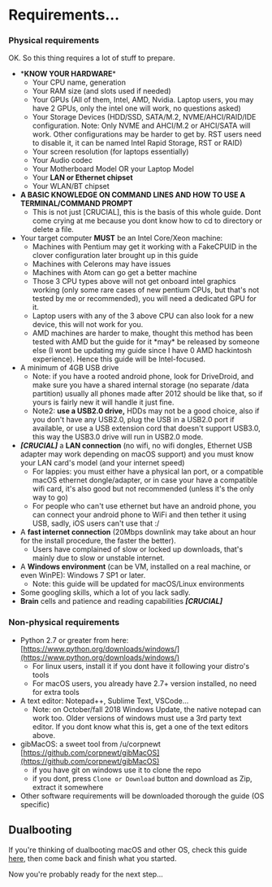 # Requirements...

### Physical requirements

OK. So this thing requires a lot of stuff to prepare.

* \***KNOW YOUR HARDWARE**\*
  * Your CPU name, generation
  * Your RAM size \(and slots used if needed\)
  * Your GPUs \(All of them, Intel, AMD, Nvidia. Laptop users, you may have 2 GPUs, only the intel one will work, no questions asked\)
  * Your Storage Devices \(HDD/SSD, SATA/M.2, NVME/AHCI/RAID/IDE configuration. Note: Only NVME and AHCI/M.2 or AHCI/SATA will work. Other configurations may be harder to get by. RST users need to disable it, it can be named Intel Rapid Storage, RST or RAID\)
  * Your screen resolution \(for laptops essentially\)
  * Your Audio codec
  * Your Motherboard Model OR your Laptop Model
  * Your **LAN or Ethernet chipset**
  * Your WLAN/BT chipset
* **A BASIC KNOWLEDGE ON COMMAND LINES AND HOW TO USE A TERMINAL/COMMAND PROMPT**
  * This is not just \[CRUCIAL\], this is the basis of this whole guide. Dont come crying at me because you dont know how to cd to directory or delete a file.
* Your target computer **MUST** be an Intel Core/Xeon machine:
  * Machines with Pentium may get it working with a FakeCPUID in the clover configuration later brought up in this guide
  * Machines with Celerons may have issues
  * Machines with Atom can go get a better machine
  * Those 3 CPU types above will not get onboard intel graphics working \(only some rare cases of new pentium CPUs, but that's not tested by me or recommended\), you will need a dedicated GPU for it.
  * Laptop users with any of the 3 above CPU can also look for a new device, this will not work for you.
  * AMD machines are harder to make, thought this method has been tested with AMD but the guide for it \*may\* be released by someone else \(I wont be updating my guide since I have 0 AMD hackintosh experience\). Hence this guide will be Intel-focused.
* A minimum of 4GB USB drive
  * Note: if you have a rooted android phone, look for DriveDroid, and make sure you have a shared internal storage \(no separate /data partition\) usually all phones made after 2012 should be like that, so if yours is fairly new it will handle it just fine.
  * Note2: **use a USB2.0 drive,** HDDs may not be a good choice, also if you don't have any USB2.0, plug the USB in a USB2.0 port if available, or use a USB extension cord that doesn't support USB3.0, this way the USB3.0 drive will run in USB2.0 mode.
* _**\[CRUCIAL\]**_ a **LAN connection** \(no wifi, no wifi dongles, Ethernet USB adapter may work depending on macOS support\) and you must know your LAN card's model \(and your internet speed\)
  * For lappies: you must either have a physical lan port, or a compatible macOS ethernet dongle/adapter, or in case your have a compatible wifi card, it's also good but not recommended \(unless it's the only way to go\)
  * For people who can't use ethernet but have an android phone, you can connect your android phone to WiFi and then tether it using USB, sadly, iOS users can't use that :/
* A **fast internet connection** \(20Mbps downlink may take about an hour for the install procedure, the faster the better\).
  * Users have complained of slow or locked up downloads, that's mainly due to slow or unstable internet.
* A **Windows environment** \(can be VM, installed on a real machine, or even WinPE\): Windows 7 SP1 or later.
  * Note: this guide will be updated for macOS/Linux environments 
* Some googling skills, which a lot of you lack sadly.
* **Brain** cells and patience and reading capabilities _**\[CRUCIAL\]**_

### Non-physical requirements

* Python 2.7 or greater from here: [https://www.python.org/downloads/windows/](https://www.python.org/downloads/windows/)
  * For linux users, install it if you dont have it following your distro's tools
  * For macOS users, you already have 2.7+ version installed, no need for extra tools
* A text editor: Notepad++, Sublime Text, VSCode...
  * Note: on October/fall 2018 Windows Update, the native notepad can work too. Older versions of windows must use a 3rd party text editor. If you dont know what this is, get a one of the text editors above.
* gibMacOS: a sweet tool from /u/corpnewt [https://github.com/corpnewt/gibMacOS](https://github.com/corpnewt/gibMacOS)
  * if you have git on windows use it to clone the repo
  * if you dont, press `Clone or Download` button and download as Zip, extract it somewhere
* Other software requirements will be downloaded thorough the guide \(OS specific\)

## Dualbooting

If you're thinking of dualbooting macOS and other OS, check this guide [here](https://github.com/midi1996/JBOG/blob/master/Multiboot.md), then come back and finish what you started.

Now you're probably ready for the next step...

